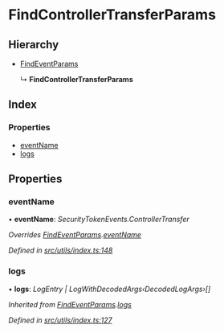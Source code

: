 # FindControllerTransferParams

## Hierarchy

* [FindEventParams](../interfaces/_utils_index_.findeventparams.md)

  ↳ **FindControllerTransferParams**

## Index

### Properties

* [eventName](../interfaces/_utils_index_.findcontrollertransferparams.md#eventname)
* [logs](../interfaces/_utils_index_.findcontrollertransferparams.md#logs)

## Properties

### eventName

• **eventName**: _SecurityTokenEvents.ControllerTransfer_

_Overrides_ [_FindEventParams_](../interfaces/_utils_index_.findeventparams.md)_._[_eventName_](../interfaces/_utils_index_.findeventparams.md#eventname)

_Defined in_ [_src/utils/index.ts:148_](https://github.com/PolymathNetwork/polymath-sdk/blob/e8bbc1e/src/utils/index.ts#L148)

### logs

• **logs**: _LogEntry \| LogWithDecodedArgs‹DecodedLogArgs›\[\]_

_Inherited from_ [_FindEventParams_](../interfaces/_utils_index_.findeventparams.md)_._[_logs_](../interfaces/_utils_index_.findeventparams.md#logs)

_Defined in_ [_src/utils/index.ts:127_](https://github.com/PolymathNetwork/polymath-sdk/blob/e8bbc1e/src/utils/index.ts#L127)

